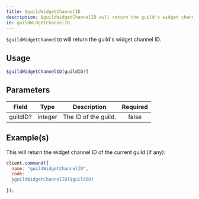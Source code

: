 ```yaml
---
title: $guildWidgetChannelID
description: $guildWidgetChannelID will return the guild's widget channel ID.
id: guildWidgetChannelID
---
```


`$guildWidgetChannelID` will return the guild's widget channel ID.

## Usage

```php
$guildWidgetChannelID[guildID?]
```

## Parameters

| Field    | Type    | Description          | Required |
| -------- | ------- | -------------------- | :------: |
| guildID? | integer | The ID of the guild. |  false   |

## Example(s)

This will return the widget channel ID of the current guild (if any):

```javascript
client.command({
  name: "guildWidgetChannelID",
  code: `
  $guildWidgetChannelID[$guildID]
  `
});
```
